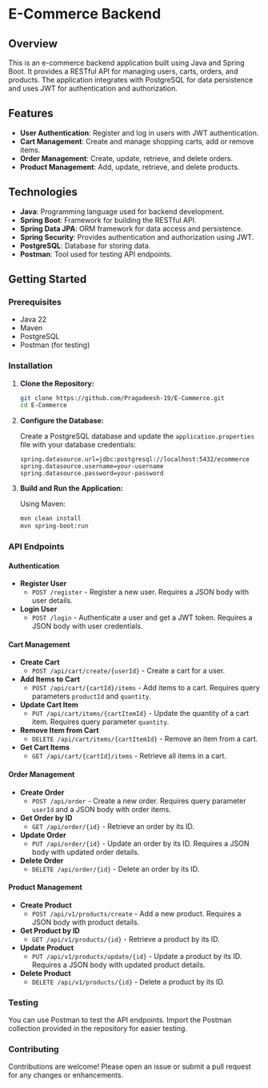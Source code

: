 # E-Commerce Backend

## Overview

This is an e-commerce backend application built using Java and Spring Boot. It provides a RESTful API for managing users, carts, orders, and products. The application integrates with PostgreSQL for data persistence and uses JWT for authentication and authorization.

## Features

- **User Authentication**: Register and log in users with JWT authentication.
- **Cart Management**: Create and manage shopping carts, add or remove items.
- **Order Management**: Create, update, retrieve, and delete orders.
- **Product Management**: Add, update, retrieve, and delete products.

## Technologies

- **Java**: Programming language used for backend development.
- **Spring Boot**: Framework for building the RESTful API.
- **Spring Data JPA**: ORM framework for data access and persistence.
- **Spring Security**: Provides authentication and authorization using JWT.
- **PostgreSQL**: Database for storing data.
- **Postman**: Tool used for testing API endpoints.

## Getting Started

### Prerequisites

- Java 22
- Maven
- PostgreSQL
- Postman (for testing)

### Installation

1. **Clone the Repository:**

    ```bash
    git clone https://github.com/Pragadeesh-19/E-Commerce.git
    cd E-Commerce
    ```

2. **Configure the Database:**

    Create a PostgreSQL database and update the `application.properties` file with your database credentials:

    ```properties
    spring.datasource.url=jdbc:postgresql://localhost:5432/ecommerce
    spring.datasource.username=your-username
    spring.datasource.password=your-password
    ```

3. **Build and Run the Application:**

    Using Maven:

    ```bash
    mvn clean install
    mvn spring-boot:run
    ```

### API Endpoints

#### Authentication

- **Register User**
  - `POST /register` - Register a new user. Requires a JSON body with user details.
- **Login User**
  - `POST /login` - Authenticate a user and get a JWT token. Requires a JSON body with user credentials.

#### Cart Management

- **Create Cart**
  - `POST /api/cart/create/{userId}` - Create a cart for a user.
- **Add Items to Cart**
  - `POST /api/cart/{cartId}/items` - Add items to a cart. Requires query parameters `productId` and `quantity`.
- **Update Cart Item**
  - `PUT /api/cart/items/{cartItemId}` - Update the quantity of a cart item. Requires query parameter `quantity`.
- **Remove Item from Cart**
  - `DELETE /api/cart/items/{cartItemId}` - Remove an item from a cart.
- **Get Cart Items**
  - `GET /api/cart/{cartId}/items` - Retrieve all items in a cart.

#### Order Management

- **Create Order**
  - `POST /api/order` - Create a new order. Requires query parameter `userId` and a JSON body with order items.
- **Get Order by ID**
  - `GET /api/order/{id}` - Retrieve an order by its ID.
- **Update Order**
  - `PUT /api/order/{id}` - Update an order by its ID. Requires a JSON body with updated order details.
- **Delete Order**
  - `DELETE /api/order/{id}` - Delete an order by its ID.

#### Product Management

- **Create Product**
  - `POST /api/v1/products/create` - Add a new product. Requires a JSON body with product details.
- **Get Product by ID**
  - `GET /api/v1/products/{id}` - Retrieve a product by its ID.
- **Update Product**
  - `PUT /api/v1/products/update/{id}` - Update a product by its ID. Requires a JSON body with updated product details.
- **Delete Product**
  - `DELETE /api/v1/products/{id}` - Delete a product by its ID.

### Testing

You can use Postman to test the API endpoints. Import the Postman collection provided in the repository for easier testing.

### Contributing

Contributions are welcome! Please open an issue or submit a pull request for any changes or enhancements.
